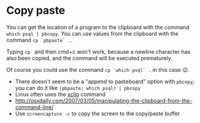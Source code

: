 Copy paste
==========

You can get the location of a program to the clipboard with the command `which psql | pbcopy`. You can use values from the clipboard with the command ``cp `pbpaste` .``. 

Typing `cp ` and then <key>cmd+c</key> won't work, because a newline character has also been copied, and the command will be executed prematurely. 

Of course you could use the command ``cp `which psql` .`` in this case 😉.

* There doesn't seem to be a "append to pasteboard" option with `pbcopy`; you can do it like `(pbpaste; which psql) | pbcopy`
* Linux often uses the [xclip](http://tedhagos.com/linux/clipboard-copy-paste-terminal.html) command
* <http://osxdaily.com/2007/03/05/manipulating-the-clipboard-from-the-command-line/>
* Use `screencapture -c` to copy the screen to the copy/paste buffer
